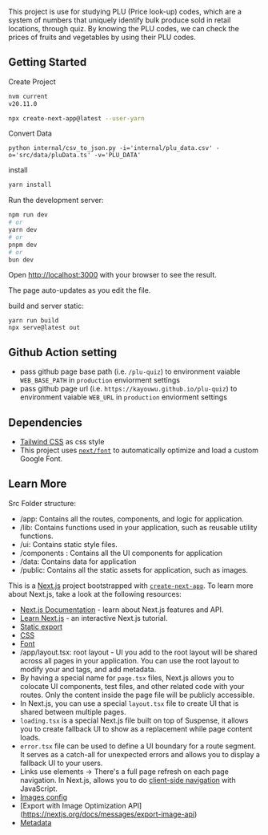 This project is use for studying PLU (Price look-up) codes, which are a system of numbers that uniquely identify bulk produce sold in retail locations, through quiz. By knowing the PLU codes, we can check the prices of fruits and vegetables by using their PLU codes.

## Getting Started
Create Project
```bash
nvm current
v20.11.0

npx create-next-app@latest --user-yarn
```

Convert Data
```
python internal/csv_to_json.py -i='internal/plu_data.csv' -o='src/data/pluData.ts' -v='PLU_DATA'
```

install
```bash
yarn install
```

Run the development server:
```bash
npm run dev
# or
yarn dev
# or
pnpm dev
# or
bun dev
```

Open [http://localhost:3000](http://localhost:3000) with your browser to see the result.

The page auto-updates as you edit the file.


build and server static:
```
yarn run build
npx serve@latest out
```

## Github Action setting
- pass github page base path (i.e. `/plu-quiz`) to environment vaiable `WEB_BASE_PATH` in `production` enviorment settings
- pass github page url (i.e. `https://kayouwu.github.io/plu-quiz`) to environment vaiable `WEB_URL` in `production` enviorment settings

## Dependencies
- [Tailwind CSS](https://tailwindcss.com/) as css style
- This project uses [`next/font`](https://nextjs.org/docs/basic-features/font-optimization) to automatically optimize and load a custom Google Font.

## Learn More
Src Folder structure:
- /app: Contains all the routes, components, and logic for application.
- /lib: Contains functions used in your application, such as reusable utility functions.
- /ui: Contains static style files.
- /components : Contains all the UI components for application
- /data: Contains data for application
- /public: Contains all the static assets for application, such as images.

This is a [Next.js](https://nextjs.org/) project bootstrapped with [`create-next-app`](https://github.com/vercel/next.js/tree/canary/packages/create-next-app).
To learn more about Next.js, take a look at the following resources:
- [Next.js Documentation](https://nextjs.org/docs) - learn about Next.js features and API.
- [Learn Next.js](https://nextjs.org/learn) - an interactive Next.js tutorial.
- [Static export](https://nextjs.org/docs/pages/building-your-application/deploying/static-exports)
- [CSS](https://nextjs.org/docs/pages/building-your-application/styling)
- [Font](https://nextjs.org/docs/app/building-your-application/optimizing/fonts)
- /app/layout.tsx: root layout - UI you add to the root layout will be shared across all pages in your application. You can use the root layout to modify your <html> and <body> tags, and add metadata.
- By having a special name for `page.tsx` files, Next.js allows you to colocate UI components, test files, and other related code with your routes. Only the content inside the page file will be publicly accessible. 
- In Next.js, you can use a special `layout.tsx` file to create UI that is shared between multiple pages.
- `loading.tsx` is a special Next.js file built on top of Suspense, it allows you to create fallback UI to show as a replacement while page content loads.
- `error.tsx` file can be used to define a UI boundary for a route segment. It serves as a catch-all for unexpected errors and allows you to display a fallback UI to your users.
- Links use <a> elements -> There's a full page refresh on each page navigation. In Next.js, <Link> allows you to do [client-side navigation](https://nextjs.org/docs/app/building-your-application/routing/linking-and-navigating#how-routing-and-navigation-works) with JavaScript.
- [Images config](https://nextjs.org/docs/app/api-reference/next-config-js/images)
- [Export with Image Optimization API] (https://nextjs.org/docs/messages/export-image-api)
- [Metadata](https://nextjs.org/docs/app/building-your-application/optimizing/metadata)
